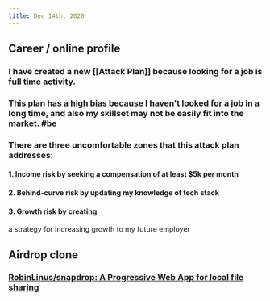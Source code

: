 ```yaml
---
title: Dec 14th, 2020
---
```


## Career / online profile
### I have created a new [[Attack Plan]] because looking for a job is full time activity.
### This plan has a high bias because I haven't looked for a job in a long time, and also my skillset may not be easily fit into the market. #be
### There are three uncomfortable zones that this attack plan addresses:
#### 1. Income risk by seeking a compensation of at least $5k per month
#### 2. Behind-curve risk by updating my knowledge of tech stack
#### 3. Growth risk by creating 
 a strategy for increasing growth to my future employer
## Airdrop clone
### [RobinLinus/snapdrop: A Progressive Web App for local file sharing](https://github.com/RobinLinus/snapdrop)
